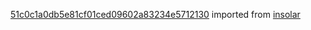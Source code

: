 [51c0c1a0db5e81cf01ced09602a83234e5712130](https://github.com/insolar/insolar/commit/51c0c1a0db5e81cf01ced09602a83234e5712130) imported from [insolar](https://github.com/insolar/insolar)

